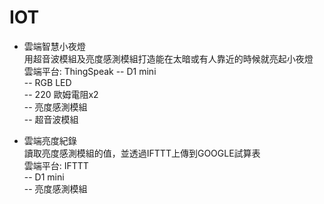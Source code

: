 # IOT

- 雲端智慧小夜燈  
用超音波模組及亮度感測模組打造能在太暗或有人靠近的時候就亮起小夜燈  
雲端平台: ThingSpeak
-- D1 mini  
-- RGB LED  
-- 220 歐姆電阻x2  
-- 亮度感測模組  
-- 超音波模組  

- 雲端亮度紀錄  
讀取亮度感測模組的值，並透過IFTTT上傳到GOOGLE試算表  
雲端平台: IFTTT  
-- D1 mini  
-- 亮度感測模組  
